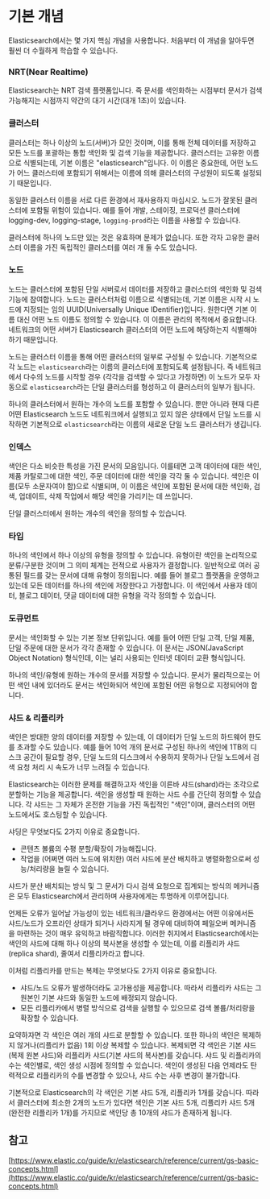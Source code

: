 # 기본 개념
Elasticsearch에서는 몇 가지 핵심 개념을 사용합니다. 처음부터 이 개념을 알아두면 훨씬 더 수월하게 학습할 수 있습니다.

### NRT(Near Realtime)
Elasticsearch는 NRT 검색 플랫폼입니다. 즉 문서를 색인화하는 시점부터 문서가 검색 가능해지는 시점까지 약간의 대기 시간(대개 1초)이 있습니다.

### 클러스터
클러스터는 하나 이상의 노드(서버)가 모인 것이며, 이를 통해 전체 데이터를 저장하고 모든 노드를 포괄하는 통합 색인화 및 검색 기능을 제공합니다. 
클러스터는 고유한 이름으로 식별되는데, 기본 이름은 "elasticsearch"입니다. 이 이름은 중요한데, 
어떤 노드가 어느 클러스터에 포함되기 위해서는 이름에 의해 클러스터의 구성원이 되도록 설정되기 때문입니다.

동일한 클러스터 이름을 서로 다른 환경에서 재사용하지 마십시오. 노드가 잘못된 클러스터에 포함될 위험이 있습니다. 
예를 들어 개발, 스테이징, 프로덕션 클러스터에 logging-dev, logging-stage, `logging-prod`라는 이름을 사용할 수 있습니다.

클러스터에 하나의 노드만 있는 것은 유효하며 문제가 없습니다. 또한 각자 고유한 클러스터 이름을 가진 독립적인 클러스터를 여러 개 둘 수도 있습니다.

### 노드
노드는 클러스터에 포함된 단일 서버로서 데이터를 저장하고 클러스터의 색인화 및 검색 기능에 참여합니다. 
노드는 클러스터처럼 이름으로 식별되는데, 기본 이름은 시작 시 노드에 지정되는 임의 UUID(Universally Unique IDentifier)입니다. 
원한다면 기본 이름 대신 어떤 노드 이름도 정의할 수 있습니다. 
이 이름은 관리의 목적에서 중요합니다. 네트워크의 어떤 서버가 Elasticsearch 클러스터의 어떤 노드에 해당하는지 식별해야 하기 때문입니다.

노드는 클러스터 이름을 통해 어떤 클러스터의 일부로 구성될 수 있습니다. 
기본적으로 각 노드는 `elasticsearch`라는 이름의 클러스터에 포함되도록 설정됩니다. 
즉 네트워크에서 다수의 노드를 시작할 경우 (각각을 검색할 수 있다고 가정하면) 이 노드가 모두 자동으로 `elasticsearch`라는 
단일 클러스터를 형성하고 이 클러스터의 일부가 됩니다.

하나의 클러스터에서 원하는 개수의 노드를 포함할 수 있습니다. 
뿐만 아니라 현재 다른 어떤 Elasticsearch 노드도 네트워크에서 실행되고 있지 않은 상태에서 단일 노드를 
시작하면 기본적으로 `elasticsearch`라는 이름의 새로운 단일 노드 클러스터가 생깁니다.

### 인덱스
색인은 다소 비슷한 특성을 가진 문서의 모음입니다. 
이를테면 고객 데이터에 대한 색인, 제품 카탈로그에 대한 색인, 주문 데이터에 대한 색인을 각각 둘 수 있습니다. 
색인은 이름(모두 소문자여야 함)으로 식별되며, 이 이름은 색인에 포함된 문서에 대한 색인화, 검색, 업데이트, 삭제 
작업에서 해당 색인을 가리키는 데 쓰입니다.

단일 클러스터에서 원하는 개수의 색인을 정의할 수 있습니다.

### 타입
하나의 색인에서 하나 이상의 유형을 정의할 수 있습니다. 
유형이란 색인을 논리적으로 분류/구분한 것이며 그 의미 체계는 전적으로 사용자가 결정합니다. 
일반적으로 여러 공통된 필드를 갖는 문서에 대해 유형이 정의됩니다. 
예를 들어 블로그 플랫폼을 운영하고 있는데 모든 데이터를 하나의 색인에 저장한다고 가정합니다. 
이 색인에서 사용자 데이터, 블로그 데이터, 댓글 데이터에 대한 유형을 각각 정의할 수 있습니다.

### 도큐먼트
문서는 색인화할 수 있는 기본 정보 단위입니다. 예를 들어 어떤 단일 고객, 단일 제품, 단일 주문에 대한 문서가 각각 존재할 수 있습니다. 
이 문서는 JSON(JavaScript Object Notation) 형식인데, 이는 널리 사용되는 인터넷 데이터 교환 형식입니다.

하나의 색인/유형에 원하는 개수의 문서를 저장할 수 있습니다. 
문서가 물리적으로는 어떤 색인 내에 있더라도 문서는 색인화되어 색인에 포함된 어떤 유형으로 지정되어야 합니다.

### 샤드 & 리플리카
색인은 방대한 양의 데이터를 저장할 수 있는데, 이 데이터가 단일 노드의 하드웨어 한도를 초과할 수도 있습니다. 
예를 들어 10억 개의 문서로 구성된 하나의 색인에 1TB의 디스크 공간이 필요할 경우, 
단일 노드의 디스크에서 수용하지 못하거나 단일 노드에서 검색 요청 처리 시 속도가 너무 느려질 수 있습니다.

Elasticsearch는 이러한 문제를 해결하고자 색인을 이른바 샤드(shard)라는 조각으로 분할하는 기능을 제공합니다. 
색인을 생성할 때 원하는 샤드 수를 간단히 정의할 수 있습니다. 
각 샤드는 그 자체가 온전한 기능을 가진 독립적인 "색인"이며, 클러스터의 어떤 노드에서도 호스팅할 수 있습니다.

샤딩은 무엇보다도 2가지 이유로 중요합니다.

- 콘텐츠 볼륨의 수평 분할/확장이 가능해집니다.
- 작업을 (어쩌면 여러 노드에 위치한) 여러 샤드에 분산 배치하고 병렬화함으로써 성능/처리량을 늘릴 수 있습니다.

샤드가 분산 배치되는 방식 및 그 문서가 다시 검색 요청으로 집계되는 방식의 메커니즘은 모두 Elasticsearch에서 관리하며 
사용자에게는 투명하게 이루어집니다.

언제든 오류가 일어날 가능성이 있는 네트워크/클라우드 환경에서는 어떤 이유에서든 샤드/노드가 오프라인 상태가 되거나 
사라지게 될 경우에 대비하여 페일오버 메커니즘을 마련하는 것이 매우 유익하고 바람직합니다. 
이러한 취지에서 Elasticsearch에서는 색인의 샤드에 대해 하나 이상의 복사본을 생성할 수 있는데, 
이를 리플리카 샤드(replica shard), 줄여서 리플리카라고 합니다.

이처럼 리플리카를 만드는 복제는 무엇보다도 2가지 이유로 중요합니다.

- 샤드/노드 오류가 발생하더라도 고가용성을 제공합니다. 따라서 리플리카 샤드는 그 원본인 기본 샤드와 동일한 노드에 배정되지 않습니다.
- 모든 리플리카에서 병렬 방식으로 검색을 실행할 수 있으므로 검색 볼륨/처리량을 확장할 수 있습니다.

요약하자면 각 색인은 여러 개의 샤드로 분할할 수 있습니다. 또한 하나의 색인은 복제하지 않거나(리플리카 없음) 1회 이상 복제할 수 있습니다. 
복제되면 각 색인은 기본 샤드(복제 원본 샤드)와 리플리카 샤드(기본 샤드의 복사본)를 갖습니다. 샤드 및 리플리카의 수는 색인별로, 
색인 생성 시점에 정의할 수 있습니다. 색인이 생성된 다음 언제라도 탄력적으로 리플리카의 수를 변경할 수 있으나, 샤드 수는 사후 변경이 불가합니다.

기본적으로 Elasticsearch의 각 색인은 기본 샤드 5개, 리플리카 1개를 갖습니다. 
따라서 클러스터에 최소한 2개의 노드가 있다면 색인은 기본 샤드 5개, 리플리카 샤드 5개(완전한 리플리카 1개)를 가지므로 색인당 총 10개의 샤드가 존재하게 됩니다.

## 참고
[https://www.elastic.co/guide/kr/elasticsearch/reference/current/gs-basic-concepts.html](https://www.elastic.co/guide/kr/elasticsearch/reference/current/gs-basic-concepts.html)
